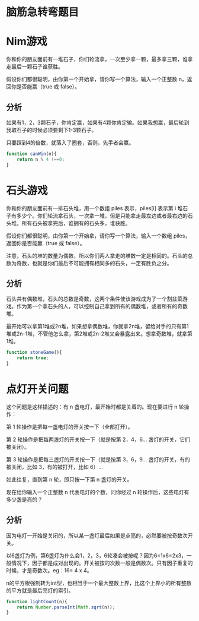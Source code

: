 # 脑筋急转弯题目

# Nim游戏

你和你的朋友面前有一堆石子，你们轮流拿，一次至少拿一颗，最多拿三颗，谁拿走最后一颗石子谁获胜。

假设你们都很聪明，由你第一个开始拿，请你写一个算法，输入一个正整数 n，返回你是否能赢（true 或 false）。

## 分析

如果有1，2，3颗石子，你肯定赢，如果有4颗你肯定输。如果我想赢，最后轮到我取石子的时候必须要剩下1-3颗石子。

只要踩到4的倍数，就落入了圈套，否则，先手者会赢。

```js
function canWin(n){
    return n % 4 !==0;
}
```


# 石头游戏

你和你的朋友面前有一排石头堆，用一个数组 piles 表示，piles[i] 表示第 i 堆石子有多少个。你们轮流拿石头，一次拿一堆，但是只能拿走最左边或者最右边的石头堆。所有石头被拿完后，谁拥有的石头多，谁获胜。

假设你们都很聪明，由你第一个开始拿，请你写一个算法，输入一个数组 piles，返回你是否能赢（true 或 false）。

注意，石头的堆的数量为偶数，所以你们两人拿走的堆数一定是相同的。石头的总数为奇数，也就是你们最后不可能拥有相同多的石头，一定有胜负之分。

## 分析

石头共有偶数堆，石头的总数是奇数，这两个条件使该游戏成为了一个割韭菜游戏。作为第一个拿石头的人，可以控制自己拿到所有的偶数堆，或者所有的奇数堆。

最开始可以拿第1堆或2n堆，如果想拿偶数堆，你就拿2n堆，留给对手的只有第1堆或2n-1堆，不管他怎么拿，第2堆或2n-2堆又会暴露出来。想拿奇数堆，就拿第1堆。

```js
function stoneGame(){
    return true;
}
```

# 点灯开关问题

这个问题是这样描述的：有 n 盏电灯，最开始时都是关着的。现在要进行 n 轮操作：

第 1 轮操作是把每一盏电灯的开关按一下（全部打开）。

第 2 轮操作是把每两盏灯的开关按一下（就是按第 2，4，6... 盏灯的开关，它们被关闭）。

第 3 轮操作是把每三盏灯的开关按一下（就是按第 3，6，9... 盏灯的开关，有的被关闭，比如 3，有的被打开，比如 6）...

如此往复，直到第 n 轮，即只按一下第 n 盏灯的开关。

现在给你输入一个正整数 n 代表电灯的个数，问你经过 n 轮操作后，这些电灯有多少盏是亮的？

## 分析

因为电灯一开始是关闭的，所以某一盏灯最后如果是点亮的，必然要被按奇数次开关。

以6盏灯为例，第6盏灯为什么会1，2，3，6轮凑会被按呢？因为6=1x6=2x3，一般情况下，因子都是成对出现的。开关被按的次数一般是偶数次。只有因子重复的时候，才是奇数次。eg：16= 4 x 4。

n的平方根强制转为int型，也相当于一个最大整数上界，比这个上界小的所有整数的平方就是最后亮灯的索引。

```js
function lightCount(n){
    return Number.parseInt(Math.sqrt(n));
}
```

